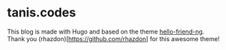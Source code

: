 # tanis.codes

This blog is made with Hugo and based on the theme [hello-friend-ng](https://github.com/rhazdon/hugo-theme-hello-friend-ng). Thank you (rhazdon)[https://github.com/rhazdon] for this awesome theme!
